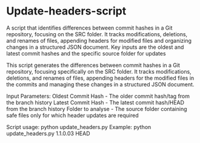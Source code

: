 # Update-headers-script
A script that identifies differences between commit hashes in a Git repository, focusing on the SRC folder. It tracks modifications, deletions, and renames of files, appending headers for modified files and organizing changes in a structured JSON document. Key inputs are the oldest and latest commit hashes and the specific source folder for updates

This script generates the differences between commit hashes in a Git repository,
focusing specifically on the SRC folder. It tracks modifications, deletions, and
renames of files, appending headers for the modified files in the commits and
managing these changes in a structured JSON document.

Input Parameters:
Oldest Commit Hash - The older commit hash/tag from the branch history
Latest Commit Hash - The latest commit hash/HEAD from the branch history
Folder to analyse - The source folder containing safe files only for which header updates are required

Script usage:
python update_headers.py <commit1> <commit2> <folder to analyse in root repo>
Example: python update_headers.py 1.1.0.03 HEAD <src>
